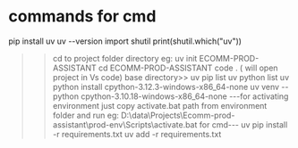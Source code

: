 # commands for cmd 
pip install uv
uv --version
import shutil
print(shutil.which("uv"))
>>cd to project folder directory
eg: uv init ECOMM-PROD-ASSISTANT
>> cd ECOMM-PROD-ASSISTANT 
>> code . ( will open project in Vs code)
base directory>>
uv pip list
uv python list
uv python install cpython-3.12.3-windows-x86_64-none 
uv venv <prod-env> --python cpython-3.10.18-windows-x86_64-none 
---for activating environment just copy activate.bat path from environment folder and run eg:
 D:\data\Projects\Ecomm-prod-assistant\prod-env\Scripts\activate.bat for cmd---
uv pip install -r requirements.txt
uv add -r requirements.txt